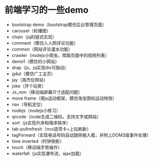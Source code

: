 # 前端学习的一些demo

- bootstrap demo（bootstrap模仿后台管理页面）
- carousel（轮播图）
- chain（jq的链式实现）
- comment（模仿人人网评论功能）
- common（网站评论灌水功能）
- crawler（nodejs小爬虫，爬取页面中的视频列表）
- demo1（模仿的小网站）
- drap（js，jq实现div可拖动）
- gdut（模仿广工主页）
- jay（周杰伦网站）
- joke（开个玩笑）
- Js_rem（移动端屏幕尺寸适配问题）
- move frame（用js运动框架，模仿淘宝图标运动特效）
- nav（导航定位）
- nodejs（nodejs小练习）
- qrcode（node生成二维码，支持文字或网站）
- sort（js实现升序和降序排序）
- tab-pullrefresh（mui选项卡+上拉刷新）
- tagForward（实现电话号码自动跳转输入框，并附上DOM2级事件处理）
- time inverted（时钟倒影）
- touch（移动端手势操作）
- waterfall（js实现瀑布流，ajax加载）